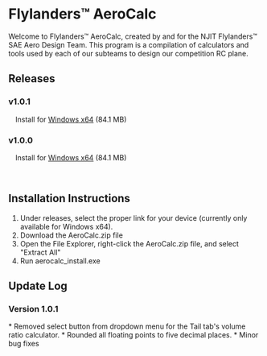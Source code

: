 # Flylanders™ AeroCalc
Welcome to Flylanders™ AeroCalc, created by and for the NJIT Flylanders™ SAE Aero Design Team.
This program is a compilation of calculators and tools used by each of our subteams to design our competition RC plane.

<h2>Releases</h2>
<h3>v1.0.1</h3>

&emsp;Install for [Windows x64](https://drive.google.com/drive/folders/1TsTjKrHBxKz5wERIVmEWFDMwFUJJHl-6?usp=drive_link) (84.1 MB)

<h3>v1.0.0</h3>

&emsp;Install for [Windows x64](https://drive.google.com/file/d/10qhKuOj9cyIAUr0b_WAymNMgZTfm2MEw/view?usp=sharing) (84.1 MB)

&emsp;<h2>Installation Instructions</h2>

1) Under releases, select the proper link for your device (currently only available for Windows x64).
2) Download the AeroCalc.zip file
3) Open the File Explorer, right-click the AeroCalc.zip file, and select "Extract All"
4) Run aerocalc_install.exe

<h2>Update Log</h2>
<h3>Version 1.0.1</h3>
* Removed select button from dropdown menu for the Tail tab's volume ratio calculator.
* Rounded all floating points to five decimal places.
* Minor bug fixes
